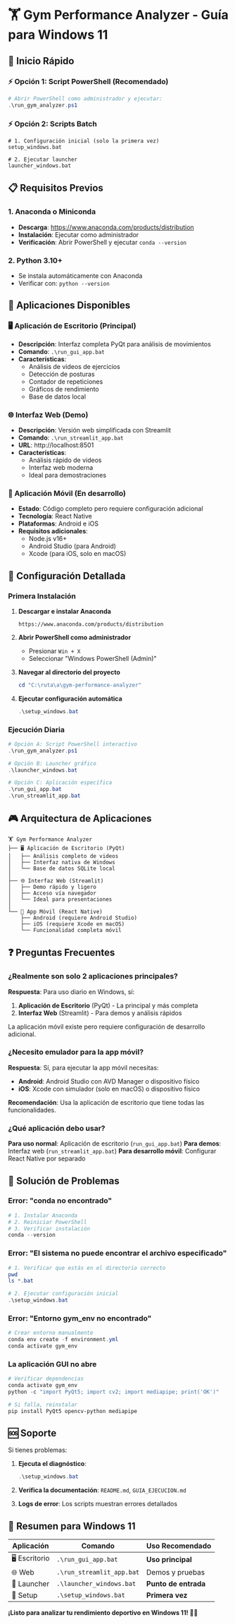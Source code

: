 # 🏋️ Gym Performance Analyzer - Guía para Windows 11

## 🚀 Inicio Rápido

### ⚡ Opción 1: Script PowerShell (Recomendado)
```powershell
# Abrir PowerShell como administrador y ejecutar:
.\run_gym_analyzer.ps1
```

### ⚡ Opción 2: Scripts Batch
```batch
# 1. Configuración inicial (solo la primera vez)
setup_windows.bat

# 2. Ejecutar launcher
launcher_windows.bat
```

## 📋 Requisitos Previos

### 1. Anaconda o Miniconda
- **Descarga**: https://www.anaconda.com/products/distribution
- **Instalación**: Ejecutar como administrador
- **Verificación**: Abrir PowerShell y ejecutar `conda --version`

### 2. Python 3.10+
- Se instala automáticamente con Anaconda
- Verificar con: `python --version`

## 🎯 Aplicaciones Disponibles

### 🖥️ Aplicación de Escritorio (Principal)
- **Descripción**: Interfaz completa PyQt para análisis de movimientos
- **Comando**: `.\run_gui_app.bat`
- **Características**:
  - Análisis de videos de ejercicios
  - Detección de posturas
  - Contador de repeticiones
  - Gráficos de rendimiento
  - Base de datos local

### 🌐 Interfaz Web (Demo)
- **Descripción**: Versión web simplificada con Streamlit
- **Comando**: `.\run_streamlit_app.bat`
- **URL**: http://localhost:8501
- **Características**:
  - Análisis rápido de videos
  - Interfaz web moderna
  - Ideal para demostraciones

### 📱 Aplicación Móvil (En desarrollo)
- **Estado**: Código completo pero requiere configuración adicional
- **Tecnología**: React Native
- **Plataformas**: Android e iOS
- **Requisitos adicionales**:
  - Node.js v16+
  - Android Studio (para Android)
  - Xcode (para iOS, solo en macOS)

## 🔧 Configuración Detallada

### Primera Instalación

1. **Descargar e instalar Anaconda**
   ```
   https://www.anaconda.com/products/distribution
   ```

2. **Abrir PowerShell como administrador**
   - Presionar `Win + X`
   - Seleccionar "Windows PowerShell (Admin)"

3. **Navegar al directorio del proyecto**
   ```powershell
   cd "C:\ruta\a\gym-performance-analyzer"
   ```

4. **Ejecutar configuración automática**
   ```powershell
   .\setup_windows.bat
   ```

### Ejecución Diaria

```powershell
# Opción A: Script PowerShell interactivo
.\run_gym_analyzer.ps1

# Opción B: Launcher gráfico
.\launcher_windows.bat

# Opción C: Aplicación específica
.\run_gui_app.bat
.\run_streamlit_app.bat
```

## 🎮 Arquitectura de Aplicaciones

```
🏋️ Gym Performance Analyzer
├── 🖥️ Aplicación de Escritorio (PyQt)
│   ├── Análisis completo de videos
│   ├── Interfaz nativa de Windows
│   └── Base de datos SQLite local
│
├── 🌐 Interfaz Web (Streamlit)
│   ├── Demo rápido y ligero
│   ├── Acceso vía navegador
│   └── Ideal para presentaciones
│
└── 📱 App Móvil (React Native)
    ├── Android (requiere Android Studio)
    ├── iOS (requiere Xcode en macOS)
    └── Funcionalidad completa móvil
```

## ❓ Preguntas Frecuentes

### ¿Realmente son solo 2 aplicaciones principales?
**Respuesta**: Para uso diario en Windows, sí:
1. **Aplicación de Escritorio** (PyQt) - La principal y más completa
2. **Interfaz Web** (Streamlit) - Para demos y análisis rápidos

La aplicación móvil existe pero requiere configuración de desarrollo adicional.

### ¿Necesito emulador para la app móvil?
**Respuesta**: Sí, para ejecutar la app móvil necesitas:
- **Android**: Android Studio con AVD Manager o dispositivo físico
- **iOS**: Xcode con simulador (solo en macOS) o dispositivo físico

**Recomendación**: Usa la aplicación de escritorio que tiene todas las funcionalidades.

### ¿Qué aplicación debo usar?
**Para uso normal**: Aplicación de escritorio (`run_gui_app.bat`)
**Para demos**: Interfaz web (`run_streamlit_app.bat`)
**Para desarrollo móvil**: Configurar React Native por separado

## 🐛 Solución de Problemas

### Error: "conda no encontrado"
```powershell
# 1. Instalar Anaconda
# 2. Reiniciar PowerShell
# 3. Verificar instalación
conda --version
```

### Error: "El sistema no puede encontrar el archivo especificado"
```powershell
# 1. Verificar que estás en el directorio correcto
pwd
ls *.bat

# 2. Ejecutar configuración inicial
.\setup_windows.bat
```

### Error: "Entorno gym_env no encontrado"
```powershell
# Crear entorno manualmente
conda env create -f environment.yml
conda activate gym_env
```

### La aplicación GUI no abre
```powershell
# Verificar dependencias
conda activate gym_env
python -c "import PyQt5; import cv2; import mediapipe; print('OK')"

# Si falla, reinstalar
pip install PyQt5 opencv-python mediapipe
```

## 🆘 Soporte

Si tienes problemas:

1. **Ejecuta el diagnóstico**:
   ```powershell
   .\setup_windows.bat
   ```

2. **Verifica la documentación**: `README.md`, `GUIA_EJECUCION.md`

3. **Logs de error**: Los scripts muestran errores detallados

## 🎯 Resumen para Windows 11

| Aplicación | Comando | Uso Recomendado |
|------------|---------|-----------------|
| 🖥️ Escritorio | `.\run_gui_app.bat` | **Uso principal** |
| 🌐 Web | `.\run_streamlit_app.bat` | Demos y pruebas |
| 🚀 Launcher | `.\launcher_windows.bat` | **Punto de entrada** |
| 🔧 Setup | `.\setup_windows.bat` | **Primera vez** |

**¡Listo para analizar tu rendimiento deportivo en Windows 11! 🏋️‍♀️**